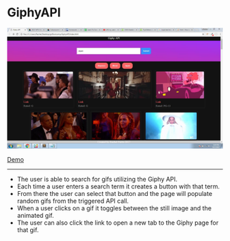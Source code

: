 # GiphyAPI

![Screenshot](giphy-image.jpg)

[Demo](https://rachelparris.github.io/GiphyAPI/)

---

* The user is able to search for gifs utilizing the Giphy API. 
* Each time a user enters a search term it creates a button with that term.
* From there the user can select that button and the page will populate random gifs from the triggered API call.
* When a user clicks on a gif it toggles between the still image and the animated gif.
* The user can also click the link to open a new tab to the Giphy page for that gif. 